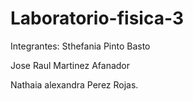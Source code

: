 # Laboratorio-fisica-3


Integrantes: Sthefania Pinto Basto

Jose Raul Martinez Afanador 

Nathaia alexandra Perez Rojas.
